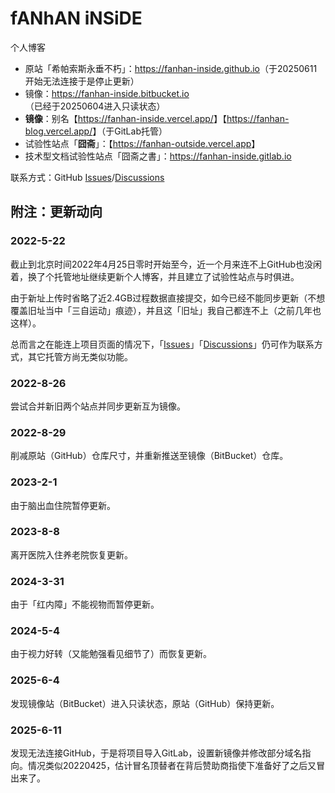 # fANhAN iNSiDE

个人博客

+ 原站「希帕索斯永垂不朽」：<https://fanhan-inside.github.io>（于20250611开始无法连接于是停止更新）
+ 镜像：<https://fanhan-inside.bitbucket.io>（已经于20250604进入只读状态）
+ **镜像**：别名【<https://fanhan-inside.vercel.app/>】【<https://fanhan-blog.vercel.app/>】（于GitLab托管）
+ 试验性站点「**囧斋**」：【<https://fanhan-outside.vercel.app>】
+ 技术型文档试验性站点「囧斋之書」：<https://fanhan-inside.gitlab.io>

联系方式：GitHub [Issues](https://github.com/fanhan-inside/fanhan-inside.github.io/issues)/[Discussions](https://github.com/fanhan-inside/fanhan-inside.github.io/discussions)

## 附注：更新动向

### 2022-5-22

截止到北京时间2022年4月25日零时开始至今，近一个月来连不上GitHub也没闲着，换了个托管地址继续更新个人博客，并且建立了试验性站点与时俱进。

由于新址上传时省略了近2.4GB过程数据直接提交，如今已经不能同步更新（不想覆盖旧址当中「三自运动」痕迹），并且这「旧址」我自己都连不上（之前几年也这样）。

总而言之在能连上项目页面的情况下，「[Issues](https://github.com/fanhan-inside/fanhan-inside.github.io/issues)」「[Discussions](https://github.com/fanhan-inside/fanhan-inside.github.io/discussions)」仍可作为联系方式，其它托管方尚无类似功能。

### 2022-8-26

尝试合并新旧两个站点并同步更新互为镜像。

### 2022-8-29

削减原站（GitHub）仓库尺寸，并重新推送至镜像（BitBucket）仓库。

### 2023-2-1

由于脑出血住院暂停更新。

### 2023-8-8

离开医院入住养老院恢复更新。

### 2024-3-31

由于「红内障」不能视物而暂停更新。

### 2024-5-4

由于视力好转（又能勉强看见细节了）而恢复更新。

### 2025-6-4

发现镜像站（BitBucket）进入只读状态，原站（GitHub）保持更新。

### 2025-6-11

发现无法连接GitHub，于是将项目导入GitLab，设置新镜像并修改部分域名指向。情况类似20220425，估计冒名顶替者在背后赞助商指使下准备好了之后又冒出来了。